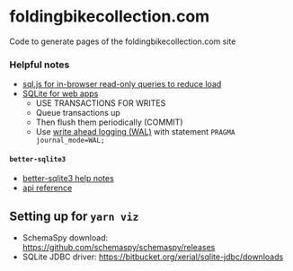 # foldingbikecollection.com
Code to generate pages of the foldingbikecollection.com site

### Helpful notes
- [sql.js for in-browser read-only queries to reduce load](https://github.com/sql-js/sql.js)
- [SQLite for web apps](https://stackoverflow.com/a/62220/7216921)
    - USE TRANSACTIONS FOR WRITES
    - Queue transactions up
    - Then flush them periodically (COMMIT)
    - Use [write ahead logging (WAL)](https://www.sqlite.org/wal.html) with statement `PRAGMA journal_mode=WAL;`

#### `better-sqlite3`
- [better-sqlite3 help notes](https://github.com/JoshuaWise/better-sqlite3/issues/125)
- [api reference](https://github.com/JoshuaWise/better-sqlite3/blob/master/docs/api.md)

## Setting up for `yarn viz`
- SchemaSpy download: https://github.com/schemaspy/schemaspy/releases
- SQLite JDBC driver: https://bitbucket.org/xerial/sqlite-jdbc/downloads
